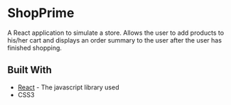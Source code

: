 ShopPrime
======
A React application to simulate a store. Allows the user to add products to his/her cart and displays an order summary to the user after the user has finished shopping.

Built With
------
* [React](https://reactjs.org/) - The javascript library used
* CSS3